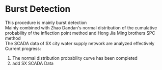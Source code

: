 # Burst Detection
This procedure is mainly burst detection</br>
Mainly combined with Zhao Dandan's normal distribution of the cumulative probability of the inflection point method and Hong Jia Ming brothers SPC method</br>
The SCADA data of SX city water supply network are analyzed effectively</br>
Current progress:</br>
1. The normal distribution probability curve has been completed</br>
2. add SX SCADA Data</br>